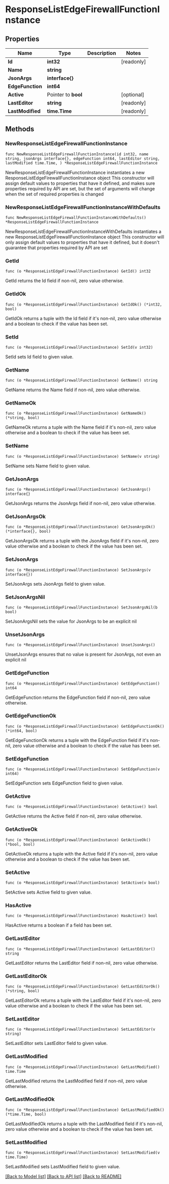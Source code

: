 # ResponseListEdgeFirewallFunctionInstance

## Properties

Name | Type | Description | Notes
------------ | ------------- | ------------- | -------------
**Id** | **int32** |  | [readonly] 
**Name** | **string** |  | 
**JsonArgs** | **interface{}** |  | 
**EdgeFunction** | **int64** |  | 
**Active** | Pointer to **bool** |  | [optional] 
**LastEditor** | **string** |  | [readonly] 
**LastModified** | **time.Time** |  | [readonly] 

## Methods

### NewResponseListEdgeFirewallFunctionInstance

`func NewResponseListEdgeFirewallFunctionInstance(id int32, name string, jsonArgs interface{}, edgeFunction int64, lastEditor string, lastModified time.Time, ) *ResponseListEdgeFirewallFunctionInstance`

NewResponseListEdgeFirewallFunctionInstance instantiates a new ResponseListEdgeFirewallFunctionInstance object
This constructor will assign default values to properties that have it defined,
and makes sure properties required by API are set, but the set of arguments
will change when the set of required properties is changed

### NewResponseListEdgeFirewallFunctionInstanceWithDefaults

`func NewResponseListEdgeFirewallFunctionInstanceWithDefaults() *ResponseListEdgeFirewallFunctionInstance`

NewResponseListEdgeFirewallFunctionInstanceWithDefaults instantiates a new ResponseListEdgeFirewallFunctionInstance object
This constructor will only assign default values to properties that have it defined,
but it doesn't guarantee that properties required by API are set

### GetId

`func (o *ResponseListEdgeFirewallFunctionInstance) GetId() int32`

GetId returns the Id field if non-nil, zero value otherwise.

### GetIdOk

`func (o *ResponseListEdgeFirewallFunctionInstance) GetIdOk() (*int32, bool)`

GetIdOk returns a tuple with the Id field if it's non-nil, zero value otherwise
and a boolean to check if the value has been set.

### SetId

`func (o *ResponseListEdgeFirewallFunctionInstance) SetId(v int32)`

SetId sets Id field to given value.


### GetName

`func (o *ResponseListEdgeFirewallFunctionInstance) GetName() string`

GetName returns the Name field if non-nil, zero value otherwise.

### GetNameOk

`func (o *ResponseListEdgeFirewallFunctionInstance) GetNameOk() (*string, bool)`

GetNameOk returns a tuple with the Name field if it's non-nil, zero value otherwise
and a boolean to check if the value has been set.

### SetName

`func (o *ResponseListEdgeFirewallFunctionInstance) SetName(v string)`

SetName sets Name field to given value.


### GetJsonArgs

`func (o *ResponseListEdgeFirewallFunctionInstance) GetJsonArgs() interface{}`

GetJsonArgs returns the JsonArgs field if non-nil, zero value otherwise.

### GetJsonArgsOk

`func (o *ResponseListEdgeFirewallFunctionInstance) GetJsonArgsOk() (*interface{}, bool)`

GetJsonArgsOk returns a tuple with the JsonArgs field if it's non-nil, zero value otherwise
and a boolean to check if the value has been set.

### SetJsonArgs

`func (o *ResponseListEdgeFirewallFunctionInstance) SetJsonArgs(v interface{})`

SetJsonArgs sets JsonArgs field to given value.


### SetJsonArgsNil

`func (o *ResponseListEdgeFirewallFunctionInstance) SetJsonArgsNil(b bool)`

 SetJsonArgsNil sets the value for JsonArgs to be an explicit nil

### UnsetJsonArgs
`func (o *ResponseListEdgeFirewallFunctionInstance) UnsetJsonArgs()`

UnsetJsonArgs ensures that no value is present for JsonArgs, not even an explicit nil
### GetEdgeFunction

`func (o *ResponseListEdgeFirewallFunctionInstance) GetEdgeFunction() int64`

GetEdgeFunction returns the EdgeFunction field if non-nil, zero value otherwise.

### GetEdgeFunctionOk

`func (o *ResponseListEdgeFirewallFunctionInstance) GetEdgeFunctionOk() (*int64, bool)`

GetEdgeFunctionOk returns a tuple with the EdgeFunction field if it's non-nil, zero value otherwise
and a boolean to check if the value has been set.

### SetEdgeFunction

`func (o *ResponseListEdgeFirewallFunctionInstance) SetEdgeFunction(v int64)`

SetEdgeFunction sets EdgeFunction field to given value.


### GetActive

`func (o *ResponseListEdgeFirewallFunctionInstance) GetActive() bool`

GetActive returns the Active field if non-nil, zero value otherwise.

### GetActiveOk

`func (o *ResponseListEdgeFirewallFunctionInstance) GetActiveOk() (*bool, bool)`

GetActiveOk returns a tuple with the Active field if it's non-nil, zero value otherwise
and a boolean to check if the value has been set.

### SetActive

`func (o *ResponseListEdgeFirewallFunctionInstance) SetActive(v bool)`

SetActive sets Active field to given value.

### HasActive

`func (o *ResponseListEdgeFirewallFunctionInstance) HasActive() bool`

HasActive returns a boolean if a field has been set.

### GetLastEditor

`func (o *ResponseListEdgeFirewallFunctionInstance) GetLastEditor() string`

GetLastEditor returns the LastEditor field if non-nil, zero value otherwise.

### GetLastEditorOk

`func (o *ResponseListEdgeFirewallFunctionInstance) GetLastEditorOk() (*string, bool)`

GetLastEditorOk returns a tuple with the LastEditor field if it's non-nil, zero value otherwise
and a boolean to check if the value has been set.

### SetLastEditor

`func (o *ResponseListEdgeFirewallFunctionInstance) SetLastEditor(v string)`

SetLastEditor sets LastEditor field to given value.


### GetLastModified

`func (o *ResponseListEdgeFirewallFunctionInstance) GetLastModified() time.Time`

GetLastModified returns the LastModified field if non-nil, zero value otherwise.

### GetLastModifiedOk

`func (o *ResponseListEdgeFirewallFunctionInstance) GetLastModifiedOk() (*time.Time, bool)`

GetLastModifiedOk returns a tuple with the LastModified field if it's non-nil, zero value otherwise
and a boolean to check if the value has been set.

### SetLastModified

`func (o *ResponseListEdgeFirewallFunctionInstance) SetLastModified(v time.Time)`

SetLastModified sets LastModified field to given value.



[[Back to Model list]](../README.md#documentation-for-models) [[Back to API list]](../README.md#documentation-for-api-endpoints) [[Back to README]](../README.md)


